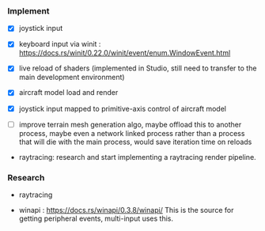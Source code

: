 









### Implement



- [x] joystick input

- [x] keyboard input via winit : https://docs.rs/winit/0.22.0/winit/event/enum.WindowEvent.html
- [x] live reload of shaders (implemented in Studio, still need to transfer to the main development environment)

- [x] aircraft model load and render

- [x] joystick input mapped to primitive-axis control of aircraft model

- [ ] improve terrain mesh generation algo, maybe offload this to another process, maybe even a network linked process rather than a process that will die with the main process, would save iteration time on reloads

- raytracing: research and start implementing a raytracing render pipeline. 





### Research

- raytracing

- winapi : https://docs.rs/winapi/0.3.8/winapi/
    This is the source for getting peripheral events, multi-input uses this.

